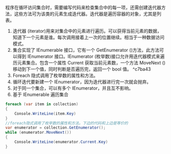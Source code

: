 程序在循环访问集合时，需要编写代码来检查集合中的每一项，还需创建迭代器方法，这些方法可为该类的元素生成迭代器。迭代器是遍历容器的对象，尤其是列表。
1. 迭代器 (iterator)用来对集合中的元素进行遍历。可以获得当前元素的数据，知道下一个元素是谁。每次调用接着上一次的位置继续。相当于一种数据访问模式。
2. 集合实现了 IEnumerable 接口，它有一个 GetEnumerator ()方法，此方法可以得到 IEnumerator 接口。IEnumerator (枚举数)接口允许用迭代器模式来遍历元素集合。包含一个属性 Current 获取当前元素数，一个方法 MoveNext ()移动到下一个值，同时判断是否遍历完，返回一个 bool 值。  ^c7ba43
3. Foreach 隐式调用了枚举数的属性和方法。
4. 循环迭代要新建一个 IEnumerator，因为迭代器进行完一次就会抛弃。
5. 对于同一个集合，可以有多个 IEnumerator，并且互不影响。
6. 基于 IEnumerable 遍历集合
```c#
foreach (var item in collection)
{
	Console.WriteLine(item.Key)
}
//foreach隐式调用了枚举数的属性和方法。下边的代码和上边是等价的
var enumerator = collection.GetEnumerator();
while (enumerator.MoveNext())
{
	Console.WriteLine(enumerator.Current.Key)
}
```